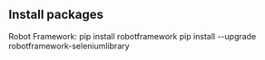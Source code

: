 ## Install packages
Robot Framework: pip install robotframework
pip install --upgrade robotframework-seleniumlibrary
